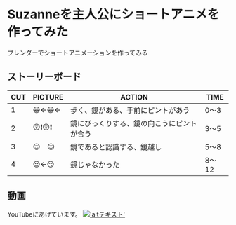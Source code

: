 # Suzanneを主人公にショートアニメを作ってみた
ブレンダーでショートアニメーションを作ってみる



## ストーリーボード




|CUT|PICTURE|ACTION|TIME|
|---|---|---|---|
|1|😀←😀←|歩く、鏡がある、手前にピントがあう|0〜3|
|2|😲❗️😲❗️|鏡にびっくりする、鏡の向こうにピントが合う|3〜5|
|3|😌　😌　|鏡であると認識する、鏡越し|5〜8|
|4|😌←😏　|鏡じゃなかった|8〜12|

## 動画

YouTubeにあげています。
[!['altテキスト']('hello-blender-short-animation.jpg')]('https://www.youtube.com/watch?v=3Vif4gxSR7w')

